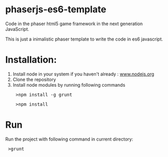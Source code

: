 # phaserjs-es6-template
Code in the phaser html5 game framework in the next generation JavaScript.

This is just a inimalistic phaser template to write the code in es6 javascript.

# Installation:

1. Install node in your system if you haven't already : www.nodejs.org
2. Clone the repository
3. Install node modules by running following commands
    <pre lang="javascript"> >npm install -g grunt</pre>
    <pre lang="javascript"> >npm install</pre>

# Run
Run the project with following command in current directory:
    <pre lang="javascript"> >grunt</pre>
